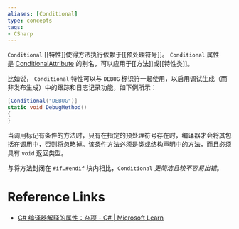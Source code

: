 ```yaml
---
aliases: [Conditional]
type: concepts
tags:
- CSharp
---
```


`Conditional` [[特性]]使得方法执行依赖于[[预处理符号]]。 `Conditional` 属性是 [ConditionalAttribute](https://learn.microsoft.com/zh-cn/dotnet/api/system.diagnostics.conditionalattribute) 的别名，可以应用于[[方法]]或[[特性类]]。

比如说， `Conditional` 特性可以与 `DEBUG` 标识符一起使用，以启用调试生成（而非发布生成）中的跟踪和日志记录功能，如下例所示：

```csharp
[Conditional("DEBUG")]
static void DebugMethod()
{
}
```

当调用标记有条件的方法时，只有在指定的预处理符号存在时，编译器才会将其包括在调用中，否则将忽略掉。该条件方法必须是类或结构声明中的方法，而且必须具有 `void` 返回类型。

与将方法封闭在 `#if…#endif` 块内相比，`Conditional` *更简洁且较不容易出错*。

# Reference Links

- [C# 编译器解释的属性：杂项 - C# | Microsoft Learn](https://learn.microsoft.com/zh-cn/dotnet/csharp/language-reference/attributes/general#conditional-attribute)
